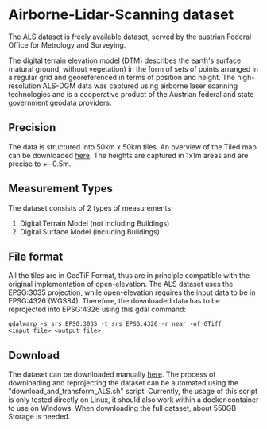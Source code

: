 # Airborne-Lidar-Scanning dataset

The ALS dataset is freely available dataset, served by the austrian Federal Office for Metrology and Surveying.

The digital terrain elevation model (DTM) describes the earth's surface (natural ground, without vegetation) in the form of sets of points arranged in a regular grid and georeferenced in terms of position and height.
The high-resolution ALS-DGM data was captured using airborne laser scanning technologies and is a cooperative product of the Austrian federal and state government geodata providers.

## Precision
The data is structured into 50km x 50km tiles.
An overview of the Tiled map can be downloaded [here](https://www.bev.gv.at/dam/jcr:2c9aefcf-8662-4fb0-bd8a-6b29c637117b/ALS_Kacheluebersicht.pdf).
The heights are captured in 1x1m areas and are precise to +- 0.5m.

## Measurement Types
The dataset consists of 2 types of measurements:
1. Digital Terrain Model (not including Buildings)
2. Digital Surface Model (including Buildings)

## File format
All the tiles are in GeoTiF Format, thus are in principle compatible with the original implementation of open-elevation.
The ALS dataset uses the EPSG:3035 projection, while open-elevation requires the input data to be in EPSG:4326 (WGS84).
Therefore, the downloaded data has to be reprojected into EPSG:4326 using this gdal command:

    gdalwarp -s_srs EPSG:3035 -t_srs EPSG:4326 -r near -of GTiff <input_file> <output_file>

## Download
The dataset can be downloaded manually [here](https://www.bev.gv.at/Services/Produkte.html).
The process of downloading and reprojecting the dataset can be automated using the "download_and_transform_ALS.sh" script.
Currently, the usage of this script is only tested directly on Linux, it should also work within a docker container to use on Windows.
When downloading the full dataset, about 550GB Storage is needed.